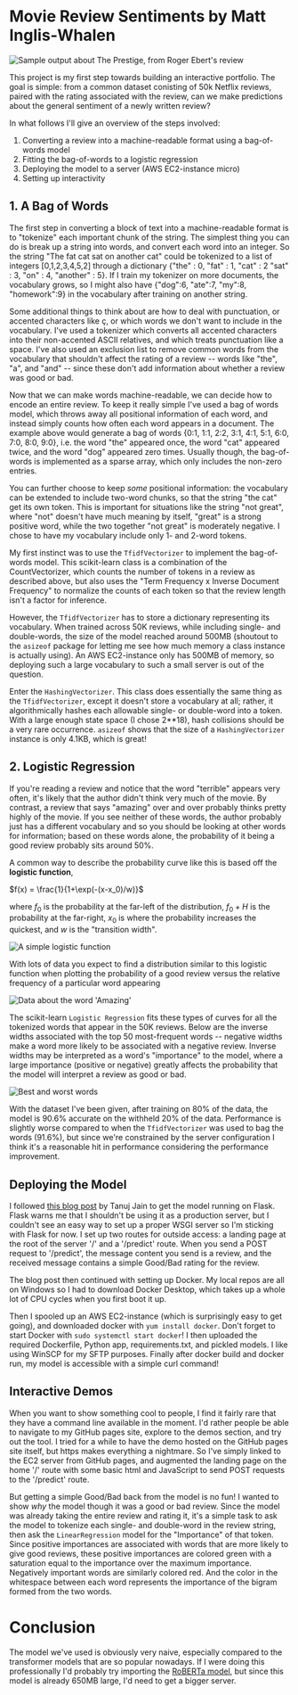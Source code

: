 # Movie Review Sentiments by Matt Inglis-Whalen

![Sample output about The Prestige, from Roger Ebert's review](images/prestige.png)

This project is my first step towards building an interactive portfolio.
The goal is simple: from a common dataset conisting of 50k Netflix reviews,
paired with the rating associated with the review, can we make predictions about
the general sentiment of a newly written review?

In what follows I'll give an overview of the steps involved:

1. Converting a review into a machine-readable format using a bag-of-words model
2. Fitting the bag-of-words to a logistic regression
3. Deploying the model to a server (AWS EC2-instance micro)
4. Setting up interactivity

## 1. A Bag of Words

The first step in converting a block of text into a machine-readable format
is to "tokenize" each important chunk of the string. The simplest thing you 
can do is break up a string into words, and convert each word into an integer.
So the string "The fat cat sat on another cat" could be tokenized to a list of 
integers [0,1,2,3,4,5,2] through a dictionary {"the" : 0, "fat" : 1, "cat" : 2
"sat" : 3, "on" : 4, "another" : 5}. If I train my tokenizer on more documents,
the vocabulary grows, so I might also have {"dog":6, "ate":7, "my":8, "homework":9}
in the vocabulary after training on another string.

Some additional things to think about 
are how to deal with punctuation, or accented characters like ç, or which words
we don't want to include in the vocabulary. I've used a
tokenizer which converts all accented characters into their non-accented ASCII
relatives, and which treats punctuation like a space. I've also used an exclusion
list to remove common words from the vocabulary that shouldn't affect the 
rating of a review -- words like "the", "a", and "and" -- since these don't
add information about whether a review was good or bad.

Now that we can make words machine-readable, we can decide how to encode an
entire review. To keep it really simple I've used a bag of words model, which 
throws away all positional information of each word, and instead 
simply counts how often each word appears in a document. The example above
would generate a bag of words {0:1, 1:1, 2:2, 3:1, 4:1, 5:1, 6:0, 7:0, 8:0, 9:0}, i.e. the word "the"
appeared once, the word "cat" appeared twice, and the word "dog" appeared zero
times. Usually though, the bag-of-words is implemented as a sparse array, which 
only includes the non-zero entries.

You can further choose to keep *some* positional information: the vocabulary 
can be extended to include two-word chunks, so that the string "the cat" 
get its own token. This is important for situations like the string "not great", where
"not" doesn't have much meaning by itself, "great" is a strong 
positive word, while the two together "not great" is moderately negative. I
chose to have my vocabulary include only 1- and 2-word tokens.

My first instinct was to use the `TfidfVectorizer` to implement the bag-of-words
model. This scikit-learn class is a combination of the CountVectorizer, which
counts the number of tokens in a review as described above, but also uses
the "Term Frequency x Inverse Document Frequency" to normalize the counts of each
token so that the review length isn't a factor for inference. 

However, the `TfidfVectorizer` has to store a dictionary representing its 
vocabulary. When trained across 50K reviews, while including single- and 
double-words, the size of the model reached around 500MB (shoutout to the 
`asizeof` package for letting me see how much memory a class 
instance is actually using). An AWS EC2-instance only has 500MB of memory, so
deploying such a large vocabulary to such a small server is out of the question.

Enter the `HashingVectorizer`. This class does essentially the same thing as
the `TfidfVectorizer`, except it doesn't store a vocabulary at all; rather,
it algorithmically hashes each allowable single- or double-word into a token. 
With a large enough state space (I chose 2**18), hash collisions should be 
a very rare occurrence. `asizeof` shows that the size of a `HashingVectorizer`
instance is only 4.1KB, which is great!

## 2. Logistic Regression

If you're reading a review and notice that the word "terrible" appears very
often, it's likely that the author didn't think very much of the movie. By contrast,
a review that says "amazing" over and over probably thinks pretty highly of
the movie. If you see neither of these words, the author probably just has 
a different vocabulary and so you should be looking at other words for 
information; based on these words alone, the probability of it being a good review
probably sits around 50%. 

A common way to describe the probability curve like this is based off the
**logistic function**,

$f(x) = \frac{1}{1+\exp(-(x-x_0)/w)}$

where $f_0$ is the probability at the far-left of the distribution, 
$f_0 + H$ is the probability at the far-right, $x_0$ is where the probability 
increases the quickest, and $w$ is the "transition width".

![A simple logistic function](images/s-curve.png)

With lots of data you expect to find a distribution similar to this logistic
function when plotting the probability of a good review versus the relative
frequency of a particular word appearing

![Data about the word 'Amazing'](images/amazing_freq_prob.png)

The scikit-learn `Logistic Regression` fits these types of curves 
for all the tokenized words that appear in the 50K reviews. Below
are the inverse widths associated with the top 50 most-frequent words -- 
negative widths make a word more likely to be associated with a negative
review. Inverse widths may be interpreted as a word's "importance" 
to the model, where a large importance (positive or negative) greatly 
affects the probability that the model will interpret a review as good or bad.

![Best and worst words](./mrs/bin/logistic_importance_1gram.png)

With the dataset I've been given, after training on 80% of the data, the
model is 90.6% accurate on the withheld 20% of the data. Performance is slightly
worse compared to when the `TfidfVectorizer` was used to bag the words (91.6%),
but since we're constrained by the server configuration I think it's 
a reasonable hit in performance considering the performance improvement.

## Deploying the Model

I followed [this blog post](https://towardsdatascience.com/simple-way-to-deploy-machine-learning-models-to-cloud-fd58b771fdcf)
by Tanuj Jain to get the model running on Flask. Flask warns me that I
shouldn't be using it as a production server, but I couldn't see an easy way
to set up a proper WSGI server so I'm sticking with Flask for now. I set up
two routes for outside access: a landing page at the root of the server '/'
and a '/predict' route. When you send a POST request to '/predict', the message
content you send is a review, and the received message contains a simple
Good/Bad rating for the review.

The blog post then continued with setting up Docker. My local repos are all
on Windows so I had to download Docker Desktop, which takes up a whole lot of
CPU cycles when you first boot it up.

Then I spooled up an AWS EC2-instance (which is surprisingly easy to get going),
and downloaded docker with `yum install docker`. Don't forget to start Docker
with `sudo systemctl start docker`! I then uploaded the required
Dockerfile, Python app, requirements.txt, and pickled models. I like using WinSCP for my
SFTP purposes. Finally after docker build and docker run, my model is accessible
with a simple curl command!

## Interactive Demos

When you want to show something cool to people, I find it fairly rare that 
they have a command line available in the moment. I'd rather people be able
to navigate to my GitHub pages site, explore to the demos section, and try
out the tool. I tried for a while to have the demo hosted on the GitHub pages
site itself, but https makes everything a nightmare. So I've simply linked to
the EC2 server from GitHub pages, and augmented the landing page on the home
'/' route with some basic html and JavaScript to send POST requests to the
'/predict' route.

But getting a simple Good/Bad back from the model is no fun! I wanted to show
*why* the model though it was a good or bad review. Since the model was already
taking the entire review and rating it, it's a simple task to ask the model to 
tokenize each single- and double-word in the review string, then ask the 
`LinearRegression` model for the "Importance" of that token. Since positive
importances are associated with words that are more likely to give good reviews,
these positive importances are colored green with a saturation equal to 
the importance over the maximum importance. Negatively important words are similarly
colored red. And the color in the whitespace between each word represents the
importance of the bigram formed from the two words.

# Conclusion

The model we've used is obviously very naive, especially compared to
the transformer models that are so popular nowadays. If I were doing this 
professionally I'd probably try importing the [RoBERTa model](https://huggingface.co/docs/transformers/model_doc/roberta),
but since this model is already 650MB large, I'd need to get a bigger server.
